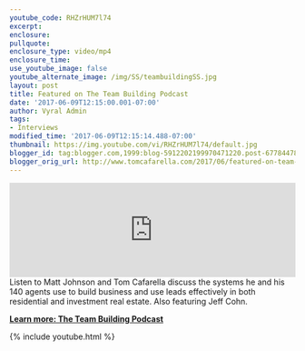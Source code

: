 ```yaml
---
youtube_code: RHZrHUM7l74
excerpt:
enclosure:
pullquote:
enclosure_type: video/mp4
enclosure_time:
use_youtube_image: false
youtube_alternate_image: /img/SS/teambuildingSS.jpg
layout: post
title: Featured on The Team Building Podcast
date: '2017-06-09T12:15:00.001-07:00'
author: Vyral Admin
tags:
- Interviews
modified_time: '2017-06-09T12:15:14.488-07:00'
thumbnail: https://img.youtube.com/vi/RHZrHUM7l74/default.jpg
blogger_id: tag:blogger.com,1999:blog-5912202199970471220.post-6778447853742808147
blogger_orig_url: http://www.tomcafarella.com/2017/06/featured-on-team-building-podcast.html
---
```

<iframe width="100%" height="166" scrolling="no" frameborder="no" src="https://w.soundcloud.com/player/?url=https%3A//api.soundcloud.com/tracks/327326066&amp;color=ff5500"></iframe>
Listen to Matt Johnson and Tom Cafarella discuss the systems he and his 140 agents use to build business and use leads effectively in both residential and investment real estate. Also featuring Jeff Cohn.

**[Learn more: The Team Building Podcast](http://eliterealestatesystems.com/how-tom-cafarella-built-a-brokerage-with-140-agents/)**

{% include youtube.html %}
